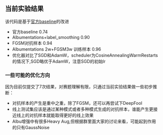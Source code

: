 

## 当前实验结果

该代码是基于[官方baseline](https://github.com/vtddggg/training_template_for_AI_challenger_sea8)的改进

- 官方baseline  0.74
- Albumentations+label_smoothing  0.90
- FGSM对抗样本 0.94
- Albumentations 2w+FGSM3w 训练样本 0.96
- 优化器对比了SGD和AdamW，scheduler为CosineAnnealingWarmRestarts的情况下,SGD略优于AdamW，注意SGD的初始lr

### 一些可能的优化方向

因为目前仅提交了7次结果，对赛题理解有限，只通过当前实验结果做一些初步推断：

- 对抗样本的产生是重中之重，除了FGSM，还可以再尝试下DeepFool
- 线上测试集应该是通过某种模式或者多种模式生成的对抗样本，谁能产生更接近线上的对抗样本就能取得更好的线上效果
- Albu增强中有很多Heavy Aug,但根据群里面大家的讨论来看，可能起到作用的只有GaussNoise